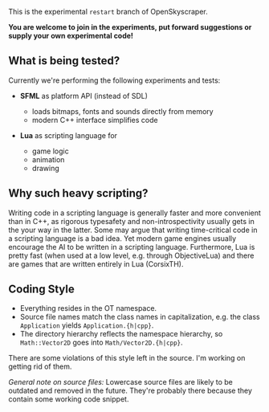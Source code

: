 This is the experimental `restart` branch of OpenSkyscraper.

**You are welcome to join in the experiments, put forward suggestions or supply your own experimental code!**


What is being tested?
---------------------
Currently we're performing the following experiments and tests:

- **SFML** as platform API (instead of SDL)
  - loads bitmaps, fonts and sounds directly from memory
  - modern C++ interface simplifies code

- **Lua** as scripting language for
  - game logic
  - animation
  - drawing

  
Why such heavy scripting?
-------------------------
Writing code in a scripting language is generally faster and more convenient than in C++, as rigorous typesafety and non-introspectivity usually gets in the your way in the latter. Some may argue that writing time-critical code in a scripting language is a bad idea. Yet modern game engines usually encourage the AI to be written in a scripting language. Furthermore, Lua is pretty fast (when used at a low level, e.g. through ObjectiveLua) and there are games that are written entirely in Lua (CorsixTH).


Coding Style
------------

- Everything resides in the OT namespace.
- Source file names match the class names in capitalization, e.g. the class `Application` yields `Application.{h|cpp}`.
- The directory hierarchy reflects the namespace hierarchy, so `Math::Vector2D` goes into `Math/Vector2D.{h|cpp}`.

There are some violations of this style left in the source. I'm working on getting rid of them.

*General note on source files:* Lowercase source files are likely to be outdated and removed in the future. They're probably there because they contain some working code snippet.
